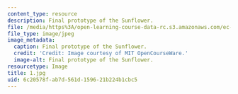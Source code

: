 ```yaml
---
content_type: resource
description: Final prototype of the Sunflower.
file: /media/https%3A/open-learning-course-data-rc.s3.amazonaws.com/ec-s06-practical-electronics-fall-2004/6c20578fab7d561d159621b224b1cbc5_1.jpg
file_type: image/jpeg
image_metadata:
  caption: Final prototype of the Sunflower.
  credit: 'Credit: Image courtesy of MIT OpenCourseWare.'
  image-alt: Final prototype of the Sunflower.
resourcetype: Image
title: 1.jpg
uid: 6c20578f-ab7d-561d-1596-21b224b1cbc5
---
```

